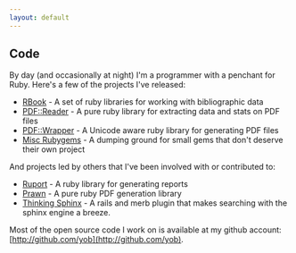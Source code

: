 ```yaml
---
layout: default
---
```

## Code

By day (and occasionally at night) I'm a programmer with a penchant for Ruby. Here's a few of the projects I've released:

* [RBook](http://rubyforge.org/projects/rbook) - A set of ruby libraries for working with bibliographic data
* [PDF::Reader](http://rubyforge.org/projects/pdf-reader) - A pure ruby library for extracting data and stats on PDF files
* [PDF::Wrapper](http://rubyforge.org/projects/pdf-wrapper) - A Unicode aware ruby library for generating PDF files
* [Misc Rubygems](http://rubyforge.org/projects/yob-projects/) - A dumping ground for small gems that don't deserve their own project

And projects led by others that I've been involved with or contributed to:

* [Ruport](http://www.rubyreports.com/) - A ruby library for generating reports
* [Prawn](http://prawn.majesticseacreature.com/) - A pure ruby PDF generation library
* [Thinking Sphinx](http://ts.freelancing-gods.com/) - A rails and merb plugin that makes searching with the sphinx engine a breeze.

Most of the open source code I work on is available at my github account: [http://github.com/yob](http://github.com/yob).
